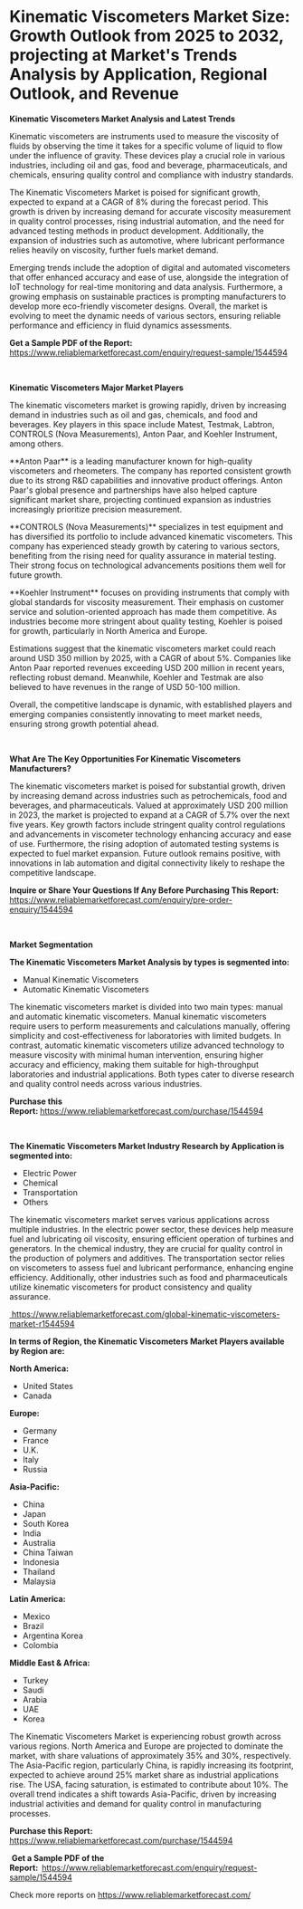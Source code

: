<p><h1>Kinematic Viscometers Market Size: Growth Outlook from 2025 to 2032, projecting at Market's Trends Analysis by Application, Regional Outlook, and Revenue</h1></p><p><strong>Kinematic Viscometers Market Analysis and Latest Trends</strong></p>
<p><p>Kinematic viscometers are instruments used to measure the viscosity of fluids by observing the time it takes for a specific volume of liquid to flow under the influence of gravity. These devices play a crucial role in various industries, including oil and gas, food and beverage, pharmaceuticals, and chemicals, ensuring quality control and compliance with industry standards.</p><p>The Kinematic Viscometers Market is poised for significant growth, expected to expand at a CAGR of 8% during the forecast period. This growth is driven by increasing demand for accurate viscosity measurement in quality control processes, rising industrial automation, and the need for advanced testing methods in product development. Additionally, the expansion of industries such as automotive, where lubricant performance relies heavily on viscosity, further fuels market demand. </p><p>Emerging trends include the adoption of digital and automated viscometers that offer enhanced accuracy and ease of use, alongside the integration of IoT technology for real-time monitoring and data analysis. Furthermore, a growing emphasis on sustainable practices is prompting manufacturers to develop more eco-friendly viscometer designs. Overall, the market is evolving to meet the dynamic needs of various sectors, ensuring reliable performance and efficiency in fluid dynamics assessments.</p></p>
<p><strong>Get a Sample PDF of the Report:&nbsp;</strong> <a href="https://www.reliablemarketforecast.com/enquiry/request-sample/1544594?utm_campaign=2294&utm_medium=2&utm_source=Github&utm_content=ia&utm_term=08042025&utm_id=kinematic-viscometers">https://www.reliablemarketforecast.com/enquiry/request-sample/1544594</a></p>
<p>&nbsp;</p>
<p><strong>Kinematic Viscometers Major Market Players</strong></p>
<p><p>The kinematic viscometers market is growing rapidly, driven by increasing demand in industries such as oil and gas, chemicals, and food and beverages. Key players in this space include Matest, Testmak, Labtron, CONTROLS (Nova Measurements), Anton Paar, and Koehler Instrument, among others.</p><p>**Anton Paar** is a leading manufacturer known for high-quality viscometers and rheometers. The company has reported consistent growth due to its strong R&D capabilities and innovative product offerings. Anton Paar's global presence and partnerships have also helped capture significant market share, projecting continued expansion as industries increasingly prioritize precision measurement.</p><p>**CONTROLS (Nova Measurements)** specializes in test equipment and has diversified its portfolio to include advanced kinematic viscometers. This company has experienced steady growth by catering to various sectors, benefiting from the rising need for quality assurance in material testing. Their strong focus on technological advancements positions them well for future growth.</p><p>**Koehler Instrument** focuses on providing instruments that comply with global standards for viscosity measurement. Their emphasis on customer service and solution-oriented approach has made them competitive. As industries become more stringent about quality testing, Koehler is poised for growth, particularly in North America and Europe.</p><p>Estimations suggest that the kinematic viscometers market could reach around USD 350 million by 2025, with a CAGR of about 5%. Companies like Anton Paar reported revenues exceeding USD 200 million in recent years, reflecting robust demand. Meanwhile, Koehler and Testmak are also believed to have revenues in the range of USD 50-100 million.</p><p>Overall, the competitive landscape is dynamic, with established players and emerging companies consistently innovating to meet market needs, ensuring strong growth potential ahead.</p></p>
<p>&nbsp;</p>
<p><strong>What Are The Key Opportunities For Kinematic Viscometers Manufacturers?</strong></p>
<p><p>The kinematic viscometers market is poised for substantial growth, driven by increasing demand across industries such as petrochemicals, food and beverages, and pharmaceuticals. Valued at approximately USD 200 million in 2023, the market is projected to expand at a CAGR of 5.7% over the next five years. Key growth factors include stringent quality control regulations and advancements in viscometer technology enhancing accuracy and ease of use. Furthermore, the rising adoption of automated testing systems is expected to fuel market expansion. Future outlook remains positive, with innovations in lab automation and digital connectivity likely to reshape the competitive landscape.</p></p>
<p><strong>Inquire or Share Your Questions If Any Before Purchasing This Report:</strong> <a href="https://www.reliablemarketforecast.com/enquiry/pre-order-enquiry/1544594?utm_campaign=2294&utm_medium=2&utm_source=Github&utm_content=ia&utm_term=08042025&utm_id=kinematic-viscometers">https://www.reliablemarketforecast.com/enquiry/pre-order-enquiry/1544594</a></p>
<p>&nbsp;</p>
<p><strong>Market Segmentation</strong></p>
<p><strong>The Kinematic Viscometers Market Analysis by types is segmented into:</strong></p>
<p><ul><li>Manual Kinematic Viscometers</li><li>Automatic Kinematic Viscometers</li></ul></p>
<p><p>The kinematic viscometers market is divided into two main types: manual and automatic kinematic viscometers. Manual kinematic viscometers require users to perform measurements and calculations manually, offering simplicity and cost-effectiveness for laboratories with limited budgets. In contrast, automatic kinematic viscometers utilize advanced technology to measure viscosity with minimal human intervention, ensuring higher accuracy and efficiency, making them suitable for high-throughput laboratories and industrial applications. Both types cater to diverse research and quality control needs across various industries.</p></p>
<p><strong>Purchase this Report:&nbsp;</strong><a href="https://www.reliablemarketforecast.com/purchase/1544594?utm_campaign=2294&utm_medium=2&utm_source=Github&utm_content=ia&utm_term=08042025&utm_id=kinematic-viscometers">https://www.reliablemarketforecast.com/purchase/1544594</a></p>
<p>&nbsp;</p>
<p><strong>The Kinematic Viscometers Market Industry Research by Application is segmented into:</strong></p>
<p><ul><li>Electric Power</li><li>Chemical</li><li>Transportation</li><li>Others</li></ul></p>
<p><p>The kinematic viscometers market serves various applications across multiple industries. In the electric power sector, these devices help measure fuel and lubricating oil viscosity, ensuring efficient operation of turbines and generators. In the chemical industry, they are crucial for quality control in the production of polymers and additives. The transportation sector relies on viscometers to assess fuel and lubricant performance, enhancing engine efficiency. Additionally, other industries such as food and pharmaceuticals utilize kinematic viscometers for product consistency and quality assurance.</p></p>
<p><a href="https://www.reliablemarketforecast.com/global-kinematic-viscometers-market-r1544594?utm_campaign=2294&utm_medium=2&utm_source=Github&utm_content=ia&utm_term=08042025&utm_id=kinematic-viscometers">&nbsp;https://www.reliablemarketforecast.com/global-kinematic-viscometers-market-r1544594</a></p>
<p><strong>In terms of Region, the Kinematic Viscometers Market Players available by Region are:</strong></p>
<p>
    <p> <strong> North America: </strong>
        <ul>
            <li>United States</li>
            <li>Canada</li>
        </ul>
        </p> 
    <p> <strong> Europe: </strong>
        <ul>
            <li>Germany</li>
            <li>France</li>
            <li>U.K.</li>
            <li>Italy</li>
            <li>Russia</li>
        </ul>
        </p> 
    <p> <strong> Asia-Pacific: </strong>
        <ul>
            <li>China</li>
            <li>Japan</li>
            <li>South Korea</li>
            <li>India</li>
            <li>Australia</li>
            <li>China Taiwan</li>
            <li>Indonesia</li>
            <li>Thailand</li>
            <li>Malaysia</li>
        </ul>
        </p> 
    <p> <strong> Latin America: </strong>
        <ul>
            <li>Mexico</li>
            <li>Brazil</li>
            <li>Argentina Korea</li>
            <li>Colombia</li>
        </ul>
        </p> 
    <p> <strong> Middle East & Africa: </strong>
        <ul>
            <li>Turkey</li>
            <li>Saudi</li>
            <li>Arabia</li>
            <li>UAE</li>
            <li>Korea</li>
        </ul>
    </p>
    </p>
<p><p>The Kinematic Viscometers Market is experiencing robust growth across various regions. North America and Europe are projected to dominate the market, with share valuations of approximately 35% and 30%, respectively. The Asia-Pacific region, particularly China, is rapidly increasing its footprint, expected to achieve around 25% market share as industrial applications rise. The USA, facing saturation, is estimated to contribute about 10%. The overall trend indicates a shift towards Asia-Pacific, driven by increasing industrial activities and demand for quality control in manufacturing processes.</p></p>
<p><strong>Purchase this Report: </strong><a href="https://www.reliablemarketforecast.com/purchase/1544594?utm_campaign=2294&utm_medium=2&utm_source=Github&utm_content=ia&utm_term=08042025&utm_id=kinematic-viscometers">https://www.reliablemarketforecast.com/purchase/1544594</a></p>
<p>&nbsp;<strong>Get a Sample PDF of the Report:&nbsp;&nbsp;</strong><a href="https://www.reliablemarketforecast.com/enquiry/request-sample/1544594?utm_campaign=2294&utm_medium=2&utm_source=Github&utm_content=ia&utm_term=08042025&utm_id=kinematic-viscometers">https://www.reliablemarketforecast.com/enquiry/request-sample/1544594</a></p>
<p><strong></strong></p>
<p>Check more reports on <a href="https://www.reliablemarketforecast.com/?utm_campaign=2294&utm_medium=2&utm_source=Github&utm_content=ia&utm_term=08042025&utm_id=kinematic-viscometers">https://www.reliablemarketforecast.com/</a></p>